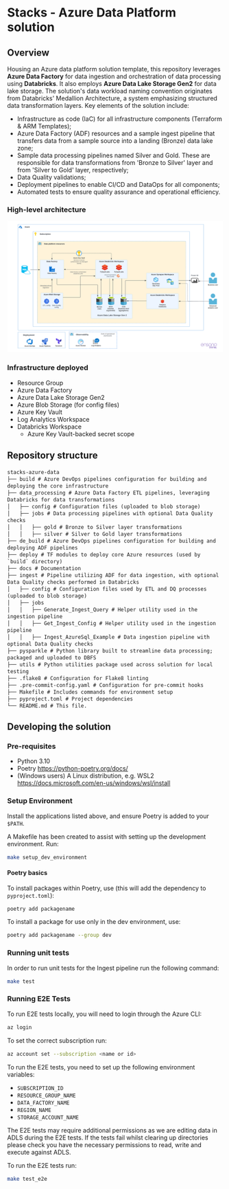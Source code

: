# Stacks - Azure Data Platform solution

## Overview

Housing an Azure data platform solution template, this repository leverages **Azure Data Factory**
for data ingestion and orchestration of data processing using **Databricks**. It also employs
**Azure Data Lake Storage Gen2** for data lake storage. The solution's data workload naming
convention originates from Databricks' Medallion Architecture, a system emphasizing structured data
transformation layers. Key elements of the solution include:
* Infrastructure as code (IaC) for all infrastructure components (Terraform & ARM Templates);
* Azure Data Factory (ADF) resources and a sample ingest pipeline that transfers data from a sample
source into a landing (Bronze) data lake zone;
* Sample data processing pipelines named Silver and Gold. These are responsible for data
transformations from 'Bronze to Silver' layer and from 'Silver to Gold' layer, respectively;
* Data Quality validations;
* Deployment pipelines to enable CI/CD and DataOps for all components;
* Automated tests to ensure quality assurance and operational efficiency.

### High-level architecture

![High-level architecture](docs/workloads/azure/data/images/Stacks_Azure_Data_Platform-HLD.png?raw=true "High-level architecture")

### Infrastructure deployed
* Resource Group
* Azure Data Factory
* Azure Data Lake Storage Gen2
* Azure Blob Storage (for config files)
* Azure Key Vault
* Log Analytics Workspace
* Databricks Workspace
  * Azure Key Vault-backed secret scope

## Repository structure
```
stacks-azure-data
├── build # Azure DevOps pipelines configuration for building and deploying the core infrastructure
├── data_processing # Azure Data Factory ETL pipelines, leveraging Databricks for data transformations
│   ├── config # Configuration files (uploaded to blob storage)
│   ├── jobs # Data processing pipelines with optional Data Quality checks
│   │   ├── gold # Bronze to Silver layer transformations
│   │   ├── silver # Silver to Gold layer transformations
├── de_build # Azure DevOps pipelines configuration for building and deploying ADF pipelines
├── deploy # TF modules to deploy core Azure resources (used by `build` directory)
├── docs # Documentation
├── ingest # Pipeline utilizing ADF for data ingestion, with optional Data Quality checks performed in Databricks
│   ├── config # Configuration files used by ETL and DQ processes (uploaded to blob storage)
│   ├── jobs
│   │   ├── Generate_Ingest_Query # Helper utility used in the ingestion pipeline
│   │   ├── Get_Ingest_Config # Helper utility used in the ingestion pipeline
│   │   ├── Ingest_AzureSql_Example # Data ingestion pipeline with optional Data Quality checks
├── pysparkle # Python library built to streamline data processing; packaged and uploaded to DBFS
├── utils # Python utilities package used across solution for local testing
├── .flake8 # Configuration for Flake8 linting
├── .pre-commit-config.yaml # Configuration for pre-commit hooks
├── Makefile # Includes commands for environment setup
├── pyproject.toml # Project dependencies
└── README.md # This file.
```

## Developing the solution

### Pre-requisites

* Python 3.10
* Poetry https://python-poetry.org/docs/
* (Windows users) A Linux distribution, e.g. WSL2 https://docs.microsoft.com/en-us/windows/wsl/install

### Setup Environment
Install the applications listed above, and ensure Poetry is added to your `$PATH`.

A Makefile has been created to assist with setting up the development environment. Run:
```bash
make setup_dev_environment
```

#### Poetry basics
To install packages within Poetry, use (this will add the dependency to `pyproject.toml`):
```bash
poetry add packagename
```
To install a package for use only in the dev environment, use:
```bash
poetry add packagename --group dev
```

### Running unit tests

In order to run unit tests for the Ingest pipeline run the following command:

```bash
make test
```

### Running E2E Tests

To run E2E tests locally, you will need to login through the Azure CLI:

```bash
az login
```

To set the correct subscription run:

```bash
az account set --subscription <name or id>
```

To run the E2E tests, you need to set up the following environment variables:

- `SUBSCRIPTION_ID`
- `RESOURCE_GROUP_NAME`
- `DATA_FACTORY_NAME`
- `REGION_NAME`
- `STORAGE_ACCOUNT_NAME`

The E2E tests may require additional permissions as we are editing data in ADLS during the E2E tests. If the tests fail
whilst clearing up directories please check you have the necessary permissions to read, write and execute against ADLS.

To run the E2E tests run:

```bash
make test_e2e
```
